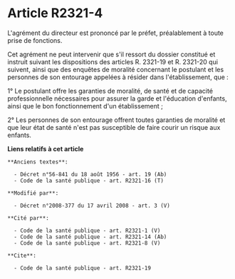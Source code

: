 # Article R2321-4

L'agrément du directeur est prononcé par le préfet, préalablement à toute prise de fonctions. 

Cet agrément ne peut intervenir que s'il ressort du dossier constitué et instruit suivant les dispositions des articles R.
2321-19 et R. 2321-20 qui suivent, ainsi que des enquêtes de moralité concernant le postulant et les personnes de son
entourage appelées à résider dans l'établissement, que : 

1° Le postulant offre les garanties de moralité, de santé et de capacité professionnelle nécessaires pour assurer la garde et
l'éducation d'enfants, ainsi que le bon fonctionnement d'un établissement ; 

2° Les personnes de son entourage offrent toutes garanties de moralité et que leur état de santé n'est pas susceptible de
faire courir un risque aux enfants.

**Liens relatifs à cet article**

	**Anciens textes**:

	  - Décret n°56-841 du 18 août 1956 - art. 19 (Ab)
	  - Code de la santé publique - art. R2321-16 (T)

	**Modifié par**:

	  - Décret n°2008-377 du 17 avril 2008 - art. 3 (V)

	**Cité par**:

	  - Code de la santé publique - art. R2321-1 (V)
	  - Code de la santé publique - art. R2321-14 (Ab)
	  - Code de la santé publique - art. R2321-8 (V)

	**Cite**:

	  - Code de la santé publique - art. R2321-19
